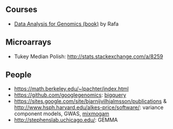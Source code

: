 ## Courses

* [Data Analysis for Genomics (book)](http://genomicsclass.github.io/book/) by Rafa

## Microarrays

* Tukey Median Polish: http://stats.stackexchange.com/a/8259

## People

* https://math.berkeley.edu/~lpachter/index.html
* https://github.com/googlegenomics: [bigquery](https://cloud.google.com/bigquery/what-is-bigquery)
* https://sites.google.com/site/bjarnijvilhjalmsson/publications & http://www.hsph.harvard.edu/alkes-price/software/: variance component models, GWAS, [mixmogam](https://github.com/bvilhjal/mixmogam)
* http://stephenslab.uchicago.edu/: GEMMA
